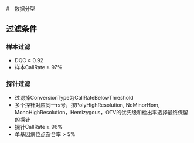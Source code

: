 #　数据分型

## 过滤条件
### 样本过滤
- DQC ≥ 0.92
- 样本CallRate ≥ 97%
### 探针过滤
- 过滤掉ConversionType为CallRateBelowThreshold
- 多个探针对应同一rs号，按PolyHighResolution, NoMinorHom, MonoHighResolution，Hemizygous，OTV的优先级和检出率选择最终保留的探针
- 探针CallRate ≥ 96%
- 单基因病位点杂合率 > 5%






